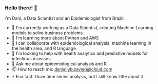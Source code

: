 ### Hello there! 👋

I'm Dani, a Data Scientist and an Epidemiologist from Brazil.

- 🔭 I'm currently working as a Data Scientist, creating Machine Learning models to solve business problems.
- 🌱 I'm learning more about Python and AWS
- 👯 I can collaborate with epidemiological analysis, machine learning in the health area, and R language
- 🤔 I'm looking to help with health analytics and predictive models for infectious diseases
- 💬 Ask me about epidemiological analysis and R
- 📫 How to reach me: daniellyb.xavier@icloud.com
- ⚡ Fun fact: I love time series analysis, but I still know little about it
